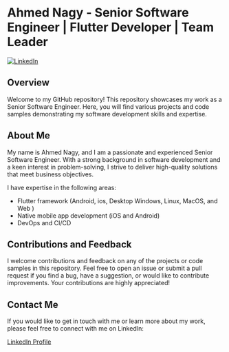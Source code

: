# Ahmed Nagy - Senior Software Engineer | Flutter Developer | Team Leader

[![LinkedIn](https://img.shields.io/badge/LinkedIn-Connect-blue.svg)](https://www.linkedin.com/in/ahmed-nagy-415580153)

## Overview
Welcome to my GitHub repository! This repository showcases my work as a Senior Software Engineer. Here, you will find various projects and code samples demonstrating my software development skills and expertise.

## About Me
My name is Ahmed Nagy, and I am a passionate and experienced Senior Software Engineer. With a strong background in software development and a keen interest in problem-solving, I strive to deliver high-quality solutions that meet business objectives.

I have expertise in the following areas:
- Flutter framework (Android, ios, Desktop Windows, Linux, MacOS, and Web )
- Native mobile app development (iOS and Android)
- DevOps and CI/CD


## Contributions and Feedback
I welcome contributions and feedback on any of the projects or code samples in this repository. Feel free to open an issue or submit a pull request if you find a bug, have a suggestion, or would like to contribute improvements. Your contributions are highly appreciated!

## Contact Me
If you would like to get in touch with me or learn more about my work, please feel free to connect with me on LinkedIn:

[LinkedIn Profile](https://www.linkedin.com/in/ahmed-nagy-415580153)
